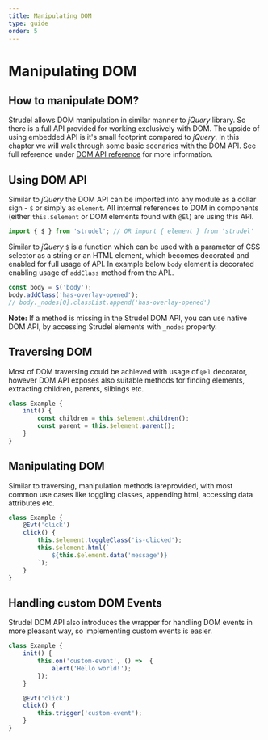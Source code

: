 ```yaml
---
title: Manipulating DOM
type: guide
order: 5
---
```


# Manipulating DOM

## How to manipulate DOM?

Strudel allows DOM manipulation in similar manner to *jQuery* library. So there is a full API provided for working exclusively with DOM. The upside of using embedded API is it's small footprint compared to *jQuery*. In this chapter we will walk through some basic scenarios with the DOM API. See full reference under [DOM API reference](http://localhost:4000/api/#DOM-API) for more information.

## Using DOM API

Similar to _jQuery_ the DOM API can be imported into any module as a dollar sign - `$` or simply as `element`. All internal references to DOM in components (either `this.$element` or DOM elements found with `@El`) are using this API.

```js
import { $ } from 'strudel'; // OR import { element } from 'strudel'
```

Similar to _jQuery_ `$` is a function which can be used with a parameter of CSS selector as a string or an HTML element, which becomes decorated and enabled for full usage of API. In example below `body` element is decorated enabling usage of `addClass` method from the API..

```js
const body = $('body');
body.addClass('has-overlay-opened');
// body._nodes[0].classList.append('has-overlay-opened')
```

**Note:** If a method is missing in the Strudel DOM API, you can use native DOM API, by accessing Strudel elements with `_nodes` property.

## Traversing DOM

Most of DOM traversing could be achieved with usage of `@El` decorator, however DOM API exposes also suitable methods for finding elements, extracting children, parents, silbings etc.

```js
class Example {
    init() {
        const children = this.$element.children();
        const parent = this.$element.parent();
    }
}

```

## Manipulating DOM

Similar to traversing, manipulation methods iareprovided, with most common use cases like toggling classes, appending html, accessing data attributes etc.

```js
class Example {
    @Evt('click')
    click() {
        this.$element.toggleClass('is-clicked');
        this.$element.html(`
            ${this.$element.data('message')}
        `);
    }
}

```

## Handling custom DOM Events

Strudel DOM API also introduces the wrapper for handling DOM events in more pleasant way, so implementing custom events is easier.

```js
class Example {
    init() {
        this.on('custom-event', () =>  {
            alert('Hello world!');
        });
    }

    @Evt('click')
    click() {
        this.trigger('custom-event');
    }
}
```